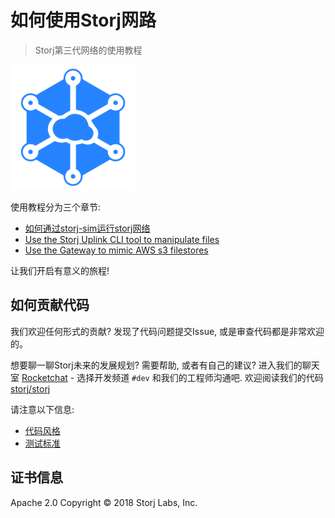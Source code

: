 # 如何使用Storj网路

> Storj第三代网络的使用教程

![logo](assets/logo.png)

使用教程分为三个章节:

- [如何通过storj-sim运行storj网络](Test-network)
- [Use the Storj Uplink CLI tool to manipulate files](Uplink-CLI)
- [Use the Gateway to mimic AWS s3 filestores](S3-Gateway)

让我们开启有意义的旅程!

## 如何贡献代码

我们欢迎任何形式的贡献? 发现了代码问题提交Issue, 或是审查代码都是非常欢迎的。

想要聊一聊Storj未来的发展规划? 需要帮助, 或者有自己的建议? 进入我们的聊天室 [Rocketchat](https://community.storj.io) - 选择开发频道 `#dev` 和我们的工程师沟通吧. 欢迎阅读我们的代码 [storj/storj](https://github.com/storj/storj)

请注意以下信息:

* [代码风格](code/Style.md)
* [测试标准](code/Testing.md)

## 证书信息

Apache 2.0 Copyright © 2018 Storj Labs, Inc.
